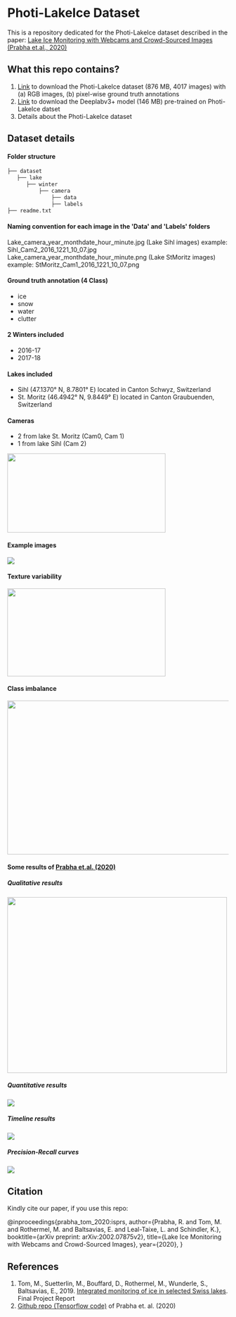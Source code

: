 # Photi-LakeIce Dataset

This is a repository dedicated for the Photi-LakeIce dataset described in the paper:
[Lake Ice Monitoring with Webcams and Crowd-​Sourced Images (Prabha et.al., 2020)](https://arxiv.org/pdf/2002.07875.pdf)

## What this repo contains?
1. [Link](https://share.phys.ethz.ch/~pf/tommdata/Dataset.tar.xz) to download the Photi-LakeIce dataset (876 MB, 4017 images) with (a) RGB images, (b) pixel-wise ground truth annotations
2. [Link](https://share.phys.ethz.ch/~pf/tommdata/Pre-trained_Model.tar.xz) to download the Deeplabv3+ model (146 MB) pre-trained on Photi-LakeIce datset
3. Details about the Photi-LakeIce dataset


## Dataset details

#### Folder structure 
  ```bash
├── dataset
    ├── lake
        ├── winter
            ├── camera
                ├── data
                ├── labels
├── readme.txt
```
#### Naming convention for each image in the 'Data' and 'Labels' folders
Lake_camera_year_monthdate_hour_minute.jpg (Lake Sihl images)
example: Sihl_Cam2_2016_1221_10_07.jpg
Lake_camera_year_monthdate_hour_minute.png (Lake StMoritz images)
example: StMoritz_Cam1_2016_1221_10_07.png

#### Ground truth annotation (4 Class) 
- ice
- snow
- water
- clutter

#### 2 Winters included
- 2016-17 
- 2017-18

#### Lakes included
- Sihl (47.1370° N, 8.7801° E) located in Canton Schwyz, Switzerland
- St. Moritz (46.4942° N, 9.8449° E) located in Canton Graubuenden, Switzerland

#### Cameras
- 2 from lake St. Moritz (Cam0, Cam 1)
- 1 from lake Sihl (Cam 2)

<img src="figures/Dataset_figures.png" width="360" height="180" />

#### Example images
![](figures/Example_images.png)

#### Texture variability
<img src="figures/Texture_variablity.png" width="360" height="200" />

#### Class imbalance
<img src="figures/Class_imbalance.png" width="600" height="350" />

#### Some results of [Prabha et.al. (2020)](https://arxiv.org/pdf/2002.07875.pdf)

##### Qualitative results
<img src="figures/Example_results_Qualitative.png" width="500" height="400" />

##### Quantitative results
![](figures/Example_results_Quantitative.png)

##### Timeline results
![](figures/Example_results_Timeline.png)

##### Precision-Recall curves
![](figures/Example_results_PRcurve.png)


## Citation
Kindly cite our paper, if you use this repo:

@inproceedings{prabha_tom_2020:isprs,
author={Prabha, R. and Tom, M. and Rothermel, M. and Baltsavias, E. and Leal-Taixe, L. and Schindler, K.},
booktitle={arXiv preprint: arXiv:2002.07875v2},
title={Lake Ice Monitoring with Webcams and Crowd-Sourced Images},
year={2020},
}


## References
1. Tom, M., Suetterlin, M., Bouffard, D., Rothermel, M., Wunderle, S., Baltsavias, E., 2019. [Integrated monitoring of ice
in selected Swiss lakes](https://ethz.ch/content/dam/ethz/special-interest/baug/igp/photogrammetry-remote-sensing-dam/documents/pdf/Misc/Ice%20Lake_Final_Report_draft15.pdf). Final Project Report
2. [Github repo (Tensorflow code)](https://github.com/czarmanu/deeplab-lakeice-webcams) of Prabha et. al. (2020)
